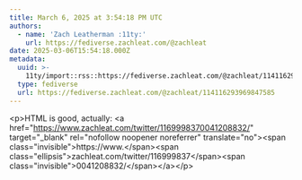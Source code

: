 ```yaml
---
title: March 6, 2025 at 3:54:18 PM UTC
authors:
  - name: 'Zach Leatherman :11ty:'
    url: https://fediverse.zachleat.com/@zachleat
date: 2025-03-06T15:54:18.000Z
metadata:
  uuid: >-
    11ty/import::rss::https://fediverse.zachleat.com/@zachleat/114116293969847585
  type: fediverse
  url: https://fediverse.zachleat.com/@zachleat/114116293969847585
---
```

\<p>HTML is good, actually: \<a href="https://www.zachleat.com/twitter/1169998370041208832/" target="\_blank" rel="nofollow noopener noreferrer" translate="no">\<span class="invisible">https://www.\</span>\<span class="ellipsis">zachleat.com/twitter/116999837\</span>\<span class="invisible">0041208832/\</span>\</a>\</p>